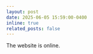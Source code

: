 ```yaml
---
layout: post
date: 2025-06-05 15:59:00-0400
inline: true
related_posts: false
---
```


The website is online.
